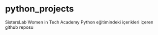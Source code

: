 # python_projects
SistersLab Women in Tech Academy Python eğitimindeki içerikleri içeren github reposu
